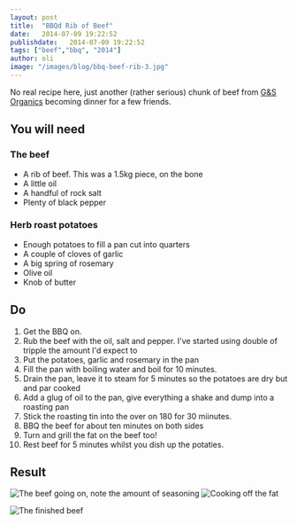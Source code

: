 ```yaml
---
layout: post
title:  "BBQd Rib of Beef"
date:   2014-07-09 19:22:52
publishdate:   2014-07-09 19:22:52
tags: ["beef","bbq", "2014"]
author: oli
image: "/images/blog/bbq-beef-rib-3.jpg"
---
```


No real recipe here, just another (rather serious) chunk of beef from  [G&S Organics](http://www.gandsorganics.com/) becoming dinner for a few friends. 


## You will need

### The beef
* A rib of beef.  This was a 1.5kg piece, on the bone
* A little oil
* A handful of rock salt
* Plenty of black pepper

### Herb roast potatoes

* Enough potatoes to fill a pan cut into quarters
* A couple of cloves of garlic
* A big spring of rosemary
* Olive oil
* Knob of butter



## Do

1. Get the BBQ on.
2. Rub the beef with the oil, salt and pepper.  I've started using double of tripple the amount I'd expect to
3. Put the potatoes, garlic and rosemary in the pan
4. Fill the pan with boiling water and boil for 10 minutes.
5. Drain the pan, leave it to steam for 5 minutes so the potatoes are dry but and par cooked
6. Add a glug of oil to the pan, give everything a shake and dump into a roasting pan
7. Stick the roasting tin into the over on 180 for 30 miinutes.
8. BBQ the beef for about ten minutes on both sides
9. Turn and grill the fat on the beef too!
10. Rest beef for 5 minutes whilst you dish up the potaties.

## Result

![The beef going on, note the amount of seasoning](/images/blog/bbq-beef-rib-1.jpg "The beef going on, note the amount of seasoning")
![Cooking off the fat](/images/blog/bbq-beef-rib-2.jpg "Cooking off the fat")

![The finished beef](/images/blog/bbq-beef-rib-3.jpg "The finished beef")
